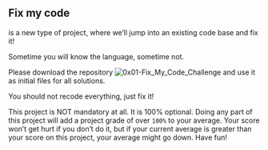 ## Fix my code 

is a new type of project, where we’ll jump into an existing code base and fix it!

Sometime you will know the language, sometime not.

Please download the repository ![0x01-Fix_My_Code_Challenge](https://github.com/othmansalahi/Fix_My_Code_Challenge) and use it as initial files for all solutions.

You should not recode everything, just fix it!

This project is NOT mandatory at all. It is 100% optional. Doing any part of this project will add a project grade of over `100%` to your average. Your score won’t get hurt if you don’t do it, but if your current average is greater than your score on this project, your average might go down. Have fun!

